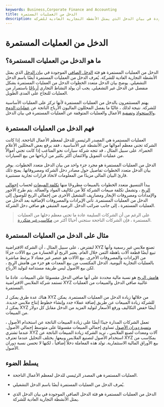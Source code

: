 ```yaml
---
keywords: Business,Corporate Finance and Accounting
title: الدخل من العمليات المستمرة
description: الدخل من العمليات المستمرة هو فئة الدخل الصافي الموجودة في بيان الدخل الذي يمثل الأنشطة التجارية العادية للشركة.
---
```


# الدخل من العمليات المستمرة
## ما هو الدخل من العمليات المستمرة؟

الدخل من العمليات المستمرة هو فئة [الدخل الصافي](/netincome) الموجودة في [بيان الدخل](/incomestatement) الذي يمثل الأنشطة التجارية العادية للشركة. يُعرف الدخل من العمليات المستمرة أيضًا باسم الدخل التشغيلي. يوضح بيان الدخل متعدد الخطوات الدخل من العمليات المستمرة بشكل منفصل عن الدخل غير التشغيلي. يجب أن يولد النشاط التجاري [أرباحًا](/earnings) باستمرار من العمليات للنجاح على المدى الطويل.

يهتم المستثمرون بالدخل من العمليات المستمرة لأنها تركز على العمليات الأساسية للشركة. نتيجة لذلك ، غالبًا ما يفصل المحللون الماليون الأرباح الناتجة عن [عمليات الدمج والاستحواذ](/merger) [وتصفية](/divestiture) الأعمال والعمليات المتوقفة عن العمليات المستمرة في بيان الدخل.

## فهم الدخل من العمليات المستمرة

العمليات المستمرة هي المصدر الرئيسي للدخل لمعظم الأعمال الناجحة. إذا كانت الشركة تجني معظم أموالها من الأنشطة غير الأساسية ، فقد يرفع بعض المحللين الأعلام الحمراء. على سبيل المثال ، قد تتجه شركة سيارات نحو المتاعب إذا كانت تجني أموالاً من عمليات التمويل والائتمان أكثر بكثير من أرباحها من بيع السيارات.

الدخل من العمليات المستمرة هو مجرد جزء واحد من بيان الدخل متعدد الخطوات. يوفر بيان الدخل متعدد الخطوات تفاصيل حول مصادر دخل الشركة ومصروفاتها. يمنح ذلك قارئ البيان المالي مزيدًا من المعلومات لاتخاذ قرارات تجارية مستنيرة.

يبدأ التنسيق متعدد الخطوات بالمبيعات مطروحًا منها [تكلفة المبيعات](/cogs) لحساب [إجمالي الربح](/grossprofit) ، وتشمل تكلفة مبيعات الشركة كلاً من تكاليف المواد والعمالة. يتم طرح الأجور والإمدادات ومصروفات الإيجار ومصاريف التشغيل الأخرى من إجمالي الربح للوصول إلى الدخل من العمليات المستمرة. تأتي الإيرادات والمصروفات الإضافية بعد الدخل من العمليات المستمرة ، إلى جانب ضرائب الدخل. الرصيد المتبقي هو صافي دخل الشركة.

> على الرغم من أن الشركات السليمة عادة ما تجني معظم دخلها من العمليات المستمرة ، فإن الشركات الناجحة ستجني أحيانًا أكثر من [مكاسب غير متكررة](/nonrecurring-gain-or-loss).

>

## مثال على الدخل من العمليات المستمرة

لنفترض ، على سبيل المثال ، أن الشركة الافتراضية XYZ تصنع ملابس غير رسمية وأنها تبيع أيضًا قطعة آلات باهظة الثمن خلال العام. يعتبر الربح أو الخسارة من بيع الآلات جزءًا من الإيرادات والمصروفات الأخرى. بيع الآلات هو عنصر غير معتاد لا يرتبط مباشرة بالعمليات التجارية اليومية. الدخل المكتسب من بيع المعدات هو جزء من هامش الربح ، لكن بيع الأصول ليس طريقة مستدامة لتوليد الأرباح.

[هامش الربح](/profitmargin) هو نسبة مالية محددة على أنها صافي الدخل مقسومًا على المبيعات. عادةً ما تستمد شركة الملابس الافتراضية XYZ غالبية صافي الدخل والمبيعات من العمليات المستمرة.

هناك عدة طرق يمكن لـ XYZ من خلالها زيادة الدخل من العمليات المستمرة. يمكن للشركة زيادة المبيعات عن طريق إضافة عملاء جدد وإنشاء خطوط إنتاج ملابس جديدة. يمكن لـ XYZ أيضًا خفض التكاليف ورفع الأسعار لتوليد المزيد من الدخل مقابل كل دولار من المبيعات.

تعمل الشركات المدارة جيدًا أيضًا على زيادة المبيعات الناتجة عن استخدام الأصول ، [ونسبة دوران الأصول](/assetturnover) تساوي إجمالي المبيعات مقسومًا على متوسط إجمالي الأصول. عندما تشتري XYZ آلات ومعدات لصنع الملابس ، تريد الشركة زيادة المبيعات الناتجة عن استخدام الأصول لتصنيع الملابس وبيعها. يختلف التحليل عندما تعترف XYZ بمكاسب من بيع الأوراق المالية الاستثمارية. تولد هذه المعاملة دخلاً إضافياً ، لكنها لا تحسن نسبة دوران الأصول.

## يسلط الضوء

- العمليات المستمرة هي المصدر الرئيسي للدخل لمعظم الأعمال الناجحة.

- يُعرف الدخل من العمليات المستمرة أيضًا باسم الدخل التشغيلي.

- الدخل من العمليات المستمرة هو فئة الدخل الصافي الموجودة في بيان الدخل الذي يمثل الأنشطة التجارية العادية للشركة.

